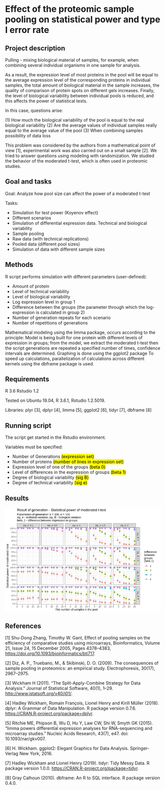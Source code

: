 # Effect of the proteomic sample pooling on statistical power and type I error rate
## Project description

Pulling - mixing biological material of samples, for example, when combining several individual organisms in one sample for analysis. 

As a result, the expression level of most proteins in the pool will be equal to the average expression level of the corresponding proteins in individual samples, the total amount of biological material in the sample increases, the quality of comparison of protein spots on different gels increases. Finally, the level of biological variability between individual pools is reduced, and this affects the power of statistical tests.

In this case, questions arise:

(1) How much the biological variability of the pool is equal to the real biological variability
(2) Are the average values of individual samples really equal to the average value of the pool
(3) When combining samples possibility of data loss

This problem was considered by the authors from a mathematical point of view [1], experimental work was also carried out on a small sample [2]. We tried to answer questions using modeling with randomization. We studied the behavior of the moderated t-test, which is often used in proteomic studies.

## Goal and tasks

Goal: Analyze how pool size can affect the power of a moderated t-test

Tasks:

- Simulation for test power (Koyenov effect)
- Different scenarios
- Simulation of differential expression data. Technical and biological variability
- Sample pooling
- Raw data (with technical replications)
- Pooled data (different pool sizes)
- Simulation of data with different sample sizes

## Methods

R script performs simulation with different parameters (user-defined):

- Amount of protein
- Level of technical variability
- Level of biological variability
- Log expression level in group 1
- Difference between the groups (the parameter through which the log-expression is calculated in group 2)
- Number of generation repeats for each scenario
- Number of repetitions of generations

Mathematical modeling using the limma package, occurs according to the principle:
Model is being built for one protein with different levels of expression in groups; from the model, we extract the moderated t-test
then the script generations are repeated a specified number of times, confidence intervals are determined.
Graphing is done using the ggplot2 package
To speed up calculations, parallelization of calculations across different kernels using the dbframe package is used.

## Requirements
R 3.6
Rstudio 1.2

Tested on Ubuntu 19.04, R 3.6.1, Rstudio 1.2.5019.

Libraries: plyr [3], dplyr [4], limma [5], ggplot2 [6], tidyr [7], dbframe [8]

## Running script
The script get started in the Rstudio environment.

Variables must be specified:

- Number of Generations <mark> (expression set) </mark>
- Number of proteins <mark> (number of lines in expression set) </mark>
- Expression level of one of the groups <mark> (beta 0) </mark>
- Level of differences in the expression of groups <mark> (beta 1) </mark>
- Degree of biological variability <mark> (sig B) </mark>
- Degree of technical variability <mark> (sig e) </mark>

## Results
![Results](plot.png)

## References 
[1] Shu-Dong Zhang, Timothy W. Gant, Effect of pooling samples on the efficiency of comparative studies using microarrays, Bioinformatics, Volume 21, Issue 24, 15 December 2005, Pages 4378–4383, https://doi.org/10.1093/bioinformatics/bti717.

[2] Diz, A. P., Truebano, M., & Skibinski, D. O. (2009). The consequences of sample pooling in proteomics: an empirical study. Electrophoresis, 30(17), 2967–2975.

[3] Wickham H (2011). “The Split-Apply-Combine Strategy for Data Analysis.” Journal of Statistical Software, 40(1), 1–29. http://www.jstatsoft.org/v40/i01/.

[4] Hadley Wickham, Romain François, Lionel Henry and Kirill Müller (2018). dplyr: A Grammar of Data Manipulation. R package version
  0.7.6. https://CRAN.R-project.org/package=dplyr.
  
[5] Ritchie ME, Phipson B, Wu D, Hu Y, Law CW, Shi W, Smyth GK (2015). “limma powers differential expression analyses for RNA-sequencing and microarray studies.” Nucleic Acids Research, 43(7), e47. doi: 10.1093/nar/gkv007.

[6] H. Wickham. ggplot2: Elegant Graphics for Data Analysis. Springer-Verlag New York, 2016.

[7] Hadley Wickham and Lionel Henry (2019). tidyr: Tidy Messy Data. R package version 1.0.0. https://CRAN.R-project.org/package=tidyr.

[8] Gray Calhoun (2010). dbframe: An R to SQL interface. R package version 0.4.0.
